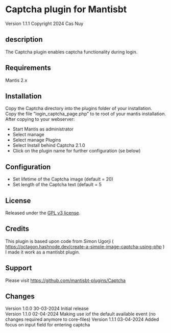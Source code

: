 # Captcha plugin for Mantisbt

Version 1.1.1
Copyright 2024 Cas Nuy

## description

The Captcha plugin enables captcha functionality during  login.

## Requirements

Mantis 2.x

## Installation

Copy the Captcha directory into the plugins folder of your installation.<br>
Copy the file "login_captcha_page.php" to te root of your mantis installation.<br>
After copying to your webserver:<br>
- Start Mantis as administrator<br>
- Select manage<br>
- Select manage Plugins<br>
- Select Install behind Captcha 2.1.0<br>
- Click on the plugin name for further configuration (se below)<br>

## Configuration

- Set lifetime of the Captcha image (default = 20)
- Set length of the Captcha text (default = 5

## License

Released under the [GPL v3 license](http://opensource.org/licenses/GPL-3.0).

## Credits

This plugin is based upon code from Simon Ugorji ( https://octagon.hashnode.dev/create-a-simple-image-captcha-using-php )
I made it work as a mantisbt plugin.

## Support

Please visit https://github.com/mantisbt-plugins/Captcha

## Changes

Version 1.0.0	30-03-2024	Initial release<br>
Version 1.1.0	02-04-2024	Making use iof the default available event (no changes required anymore to core-files)
Version 1.1.1 03-04-2024  Added focus on input field for entering captcha
